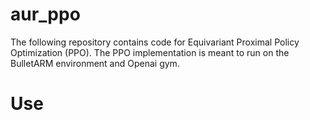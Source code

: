# aur_ppo

The following repository contains code for Equivariant Proximal Policy Optimization (PPO). The PPO implementation is meant to run on the BulletARM environment and Openai gym.

# Use

